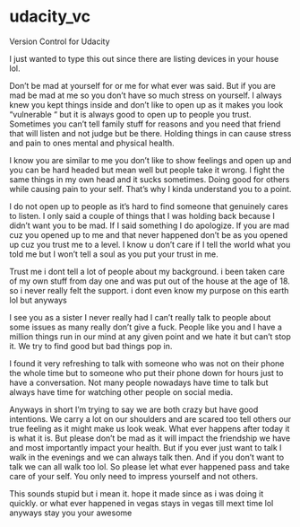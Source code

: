 # udacity_vc
Version Control for Udacity

I just wanted to type this out since 
there are listing devices in your house lol. 

Don’t be mad at yourself for or me for what ever was said. But if you are mad be mad at me so you don’t have so much stress on yourself.  I always knew you kept things inside and don’t like to open up as it makes you look “vulnerable “ but it is always good to open up to people you trust. Sometimes you can’t tell family stuff for reasons and you need that friend that will listen and not judge but be there.  Holding things in can cause stress and pain to ones mental and physical health. 

I know you are similar to me you don’t like to show feelings and open up and you can be hard headed but mean well but people take it wrong.  I fight the same things in my own 
head and it sucks sometimes.   Doing good for others while causing pain to your self.  That’s why I kinda understand you to a point. 

I do not open up to people as it’s hard to find someone that genuinely cares to listen. I only said a couple of things that I was holding back because I didn’t want you to be mad.  If I said something I do apologize.  If you are mad cuz you opened up to me and that never happened don’t be as you opened up cuz you trust me to a level.  I know u don’t care if I tell the world what you told me but I won’t tell a soul as you put your trust in me.  

Trust me i dont tell a lot of people about my background. i been taken care of my own stuff from day one and was put out of the house at the age of 18.  so i never really felt the support. i dont even know my purpose on this earth lol but anyways

I see you as a sister I never really had I can’t really talk to people about some issues as many really don’t give a fuck.  People like you and I have a million things run in our mind at any given point and we hate it but can’t stop it.  We try to find good but bad things pop in.  

I found it very refreshing to talk with someone who was not on their phone the whole time but to someone who put their phone down for hours just to have a conversation.  Not many people nowadays have time to talk but always have time for watching other people on social media.  

Anyways in short I’m trying to say we are both crazy but have good intentions. We carry a lot on our shoulders and are scared too tell others our true feeling as it might make us look weak.  What ever happens after today it is what it is.  But please don’t be mad as it will impact the friendship we have and most importantly impact your health.  But if you ever just want to talk I walk in the evenings and we can always talk then.  And if you don’t want to talk we can all walk too lol. So please let what ever happened pass and take care of your self.  You only need to impress yourself and not others. 

This sounds stupid but i mean it.  hope it made since as i was doing it quickly. or what ever happened in vegas stays in vegas till mext time lol anyways stay you your awesome
